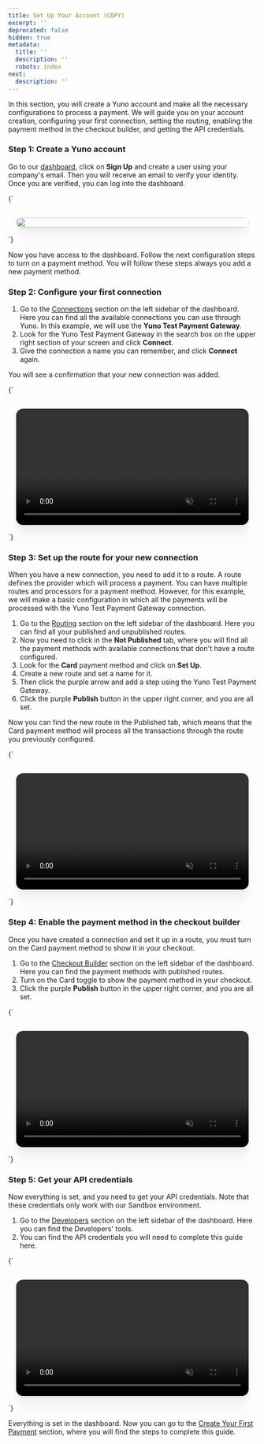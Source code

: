 ```yaml
---
title: Set Up Your Account (COPY)
excerpt: ''
deprecated: false
hidden: true
metadata:
  title: ''
  description: ''
  robots: index
next:
  description: ''
---
```

In this section, you will create a Yuno account and make all the necessary configurations to process a payment. We will guide you on your account creation, configuring your first connection, setting the routing, enabling the payment method in the checkout builder, and getting the API credentials.

### Step 1: Create a Yuno account

Go to our [dashboard](https://dashboard.y.uno/), click on **Sign Up** and create a user using your company's email. Then you will receive an email to verify your identity. Once you are verified, you can log into the dashboard.

<HTMLBlock>{`
<div style="background-color: #FFFFF; padding: 16px; display: flex; justify-content: center; border-radius:14px">
  <image src="https://github.com/writechoiceorg/yuno-images/blob/main/doc/set_up_you_account/register_yuno.png?raw=true" style="width:100%; height:100%; border-radius:14px; display:block; object-fit:cover; background-color:rgba(0, 0, 0, 0); object-position:50% 50%; box-shadow: 0px 0px 0px 0px rgba(40, 42, 47, 0.05), 0px 3px 6px 0px rgba(40, 42, 47, 0.05), 0px 11px 11px 0px rgba(40, 42, 47, 0.04), 0px 25px 15px 0px rgba(40, 42, 47, 0.02), 0px 44px 18px 0px rgba(40, 42, 47, 0.01), 0px 69px 19px 0px rgba(40, 42, 47, 0.00);"></image>
</div>
`}</HTMLBlock>

Now you have access to the dashboard. Follow the next configuration steps to turn on a payment method. You will follow these steps always you add a new payment method. 

### Step 2: Configure your first connection

1. Go to the [Connections](https://dashboard.y.uno/connections) section on the left sidebar of the dashboard. Here you can find all the available connections you can use through Yuno. In this example, we will use the **Yuno Test Payment Gateway**.
2. Look for the Yuno Test Payment Gateway in the search box on the upper right section of your screen and click **Connect**.
3. Give the connection a name you can remember, and click **Connect** again. 

You will see a confirmation that your new connection was added.

<HTMLBlock>{`
<div style="background-color: #FFFFF; padding: 16px; display: flex; justify-content: center; border-radius:14px;">
  <video src="https://github.com/writechoiceorg/yuno-images/raw/main/doc/set_up_you_account/connection_setup_low.mp4" loop autoplay muted playsinline style="width:100%; height:100%; border-radius:14px; display:block; object-fit:cover; background-color:rgba(0, 0, 0, 0); object-position:50% 50%; box-shadow: 0px 0px 0px 0px rgba(40, 42, 47, 0.05), 0px 3px 6px 0px rgba(40, 42, 47, 0.05), 0px 11px 11px 0px rgba(40, 42, 47, 0.04), 0px 25px 15px 0px rgba(40, 42, 47, 0.02), 0px 44px 18px 0px rgba(40, 42, 47, 0.01), 0px 69px 19px 0px rgba(40, 42, 47, 0.00);"></video>
</div>
`}</HTMLBlock>

### Step 3: Set up the route for your new connection

When you have a new connection, you need to add it to a route. A route defines the provider which will process a payment. You can have multiple routes and processors for a payment method. However, for this example, we will make a basic configuration in which all the payments will be processed with the Yuno Test Payment Gateway connection.

1. Go to the [Routing](https://dashboard.y.uno/routing) section on the left sidebar of the dashboard. Here you can find all your published and unpublished routes. 
2. Now you need to click in the **Not Published** tab, where you will find all the payment methods with available connections that don't have a route configured. 
3. Look for the **Card** payment method and click on **Set Up**. 
4. Create a new route and set a name for it. 
5. Then click the purple arrow and add a step using the Yuno Test Payment Gateway. 
6. Click the purple **Publish** button in the upper right corner, and you are all set.

Now you can find the new route in the Published tab, which means that the Card payment method will process all the transactions through the route you previously configured.

<HTMLBlock>{`
<div style="background-color: #FFFFF; padding: 16px; display: flex; justify-content: center; border-radius:14px;">
  <video src="https://github.com/writechoiceorg/yuno-images/raw/main/doc/set_up_you_account/routing_low.mp4"  loop autoplay muted playsinline style="width:100%; height:100%; border-radius:14px; display:block; object-fit:cover; background-color:rgba(0, 0, 0, 0); object-position:50% 50%; box-shadow: 0px 0px 0px 0px rgba(40, 42, 47, 0.05), 0px 3px 6px 0px rgba(40, 42, 47, 0.05), 0px 11px 11px 0px rgba(40, 42, 47, 0.04), 0px 25px 15px 0px rgba(40, 42, 47, 0.02), 0px 44px 18px 0px rgba(40, 42, 47, 0.01), 0px 69px 19px 0px rgba(40, 42, 47, 0.00);"></video>
</div>
`}</HTMLBlock>

### Step 4: Enable the payment method in the checkout builder

Once you have created a connection and set it up in a route, you must turn on the Card payment method to show it in your checkout.

1. Go to the [Checkout Builder](https://dashboard.y.uno/checkout-builder) section on the left sidebar of the dashboard. Here you can find the payment methods with published routes.
2. Turn on the Card toggle to show the payment method in your checkout.
3. Click the purple **Publish** button in the upper right corner, and you are all set.

<HTMLBlock>{`
<div style="background-color: #FFFFF; padding: 16px; display: flex; justify-content: center; border-radius:14px;">
  <video src="https://github.com/writechoiceorg/yuno-images/raw/main/doc/set_up_you_account/checkout_low.mp4" loop autoplay muted playsinline style="width:100%; height:100%; border-radius:14px; display:block; object-fit:cover; background-color:rgba(0, 0, 0, 0); object-position:50% 50%; box-shadow: 0px 0px 0px 0px rgba(40, 42, 47, 0.05), 0px 3px 6px 0px rgba(40, 42, 47, 0.05), 0px 11px 11px 0px rgba(40, 42, 47, 0.04), 0px 25px 15px 0px rgba(40, 42, 47, 0.02), 0px 44px 18px 0px rgba(40, 42, 47, 0.01), 0px 69px 19px 0px rgba(40, 42, 47, 0.00);"></video>
</div>
`}</HTMLBlock>

### Step 5: Get your API credentials

Now everything is set, and you need to get your API credentials. Note that these credentials only work with our Sandbox environment.

1. Go to the [Developers](https://dashboard.y.uno/developers) section on the left sidebar of the dashboard. Here you can find the Developers' tools.
2. You can find the API credentials you will need to complete this guide here.

<HTMLBlock>{`
<div style="background-color: #FFFFF; padding: 16px; display: flex; justify-content: center; border-radius:14px;">
  <video src="https://raw.githubusercontent.com/writechoiceorg/yuno-images/main/doc/set_up_you_account/developer_low.mp4" loop autoplay muted playsinline style="width:100%; height:100%; border-radius:14px; display:block; object-fit:cover; background-color:rgba(0, 0, 0, 0); object-position:50% 50%; box-shadow: 0px 0px 0px 0px rgba(40, 42, 47, 0.05), 0px 3px 6px 0px rgba(40, 42, 47, 0.05), 0px 11px 11px 0px rgba(40, 42, 47, 0.04), 0px 25px 15px 0px rgba(40, 42, 47, 0.02), 0px 44px 18px 0px rgba(40, 42, 47, 0.01), 0px 69px 19px 0px rgba(40, 42, 47, 0.00);"></video>
</div>
`}</HTMLBlock>

Everything is set in the dashboard. Now you can go to the [Create Your First Payment](doc:step-2-your-first-payment) section, where you will find the steps to complete this guide.
